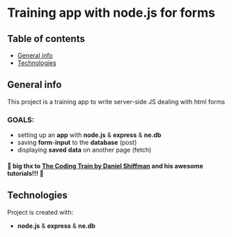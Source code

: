 # Training app with node.js for forms

## Table of contents
* [General info](#general-info)
* [Technologies](#technologies)

## General info
This project is a training app to write server-side JS dealing with html forms

### GOALS:

- setting up an __app__ with __node.js__ & __express__ & __ne.db__
- saving __form__-__input__ to the __database__ (post)
- displaying __saved__ __data__ on another page (fetch)

#### :punch: big thx to <a href="https://www.youtube.com/c/TheCodingTrain/featured" target="_blank">The Coding Train by Daniel Shiffman</a> and his awesome tutorials!!! :punch:

	
## Technologies
Project is created with:
* __node.js__ & __express__ & __ne.db__
